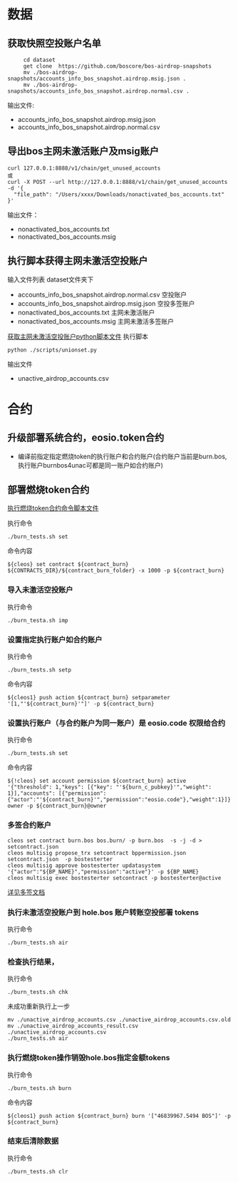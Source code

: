 # 数据
## 获取快照空投账户名单
  
```
     cd dataset
     get clone  https://github.com/boscore/bos-airdrop-snapshots
     mv ./bos-airdrop-snapshots/accounts_info_bos_snapshot.airdrop.msig.json .
     mv ./bos-airdrop-snapshots/accounts_info_bos_snapshot.airdrop.normal.csv .
```    
输出文件:
* accounts_info_bos_snapshot.airdrop.msig.json
* accounts_info_bos_snapshot.airdrop.normal.csv

## 导出bos主网未激活账户及msig账户

```
curl 127.0.0.1:8888/v1/chain/get_unused_accounts 
或
curl -X POST --url http://127.0.0.1:8888/v1/chain/get_unused_accounts  -d '{
  "file_path": "/Users/xxxx/Downloads/nonactivated_bos_accounts.txt"
}'
```

输出文件：
* nonactivated_bos_accounts.txt
* nonactivated_bos_accounts.msig


## 执行脚本获得主网未激活空投账户

输入文件列表 dataset文件夹下
* accounts_info_bos_snapshot.airdrop.normal.csv    空投账户         
* accounts_info_bos_snapshot.airdrop.msig.json        空投多签账户
* nonactivated_bos_accounts.txt       主网未激活账户
* nonactivated_bos_accounts.msig                 主网未激活多签账户  

[获取主网未激活空投账户python脚本文件](https://github.com/boscore/bos.contracts/tree/bos.burn/contracts/bos.burn/scripts/unionset.py)
执行脚本

```
python ./scripts/unionset.py
```
输出文件
* unactive_airdrop_accounts.csv

# 合约
## 升级部署系统合约，eosio.token合约
* 编译前指定指定燃烧token的执行账户和合约账户(合约账户当前是burn.bos,执行账户burnbos4unac可都是同一账户如合约账户)
## 部署燃烧token合约
[执行燃烧token合约命令脚本文件](https://github.com/vlbos/bos.contracts/tree/bos.burn/contracts/bos.burn/scripts/burn_tests.sh)

执行命令
```
./burn_tests.sh set
```

命令内容

```
${cleos} set contract ${contract_burn} ${CONTRACTS_DIR}/${contract_burn_folder} -x 1000 -p ${contract_burn}
```

### 导入未激活空投账户

执行命令
```
./burn_testa.sh imp
```

### 设置指定执行账户如合约账户

执行命令
```
./burn_tests.sh setp
```

命令内容
```
${cleos1} push action ${contract_burn} setparameter '[1,"'${contract_burn}'"]' -p ${contract_burn}
```

### 设置执行账户（与合约账户为同一账户）是 eosio.code 权限给合约
执行命令
```
./burn_tests.sh set
```

命令内容
```
${!cleos} set account permission ${contract_burn} active '{"threshold": 1,"keys": [{"key": "'${burn_c_pubkey}'","weight": 1}],"accounts": [{"permission":{"actor":"'${contract_burn}'","permission":"eosio.code"},"weight":1}]}' owner -p ${contract_burn}@owner
```

### 多签合约账户

```
cleos set contract burn.bos bos.burn/ -p burn.bos  -s -j -d > setcontract.json
cleos multisig propose_trx setcontract bppermission.json  setcontract.json  -p bostesterter
cleos multisig approve bostesterter updatasystem '{"actor":"${BP_NAME}","permission":"active"}' -p ${BP_NAME}
cleos multisig exec bostesterter setcontract -p bostesterter@active
```
[详见多签文档](https://github.com/boscore/Documentation/blob/master/Oracle/BOS_Oracle_Deployment.md#22-create-msig)
### 执行未激活空投账户到 hole.bos 账户转账空投部署 tokens
执行命令

```
./burn_tests.sh air
```

### 检查执行结果，
执行命令
```
./burn_tests.sh chk
```
未成功重新执行上一步
```
mv ./unactive_airdrop_accounts.csv ./unactive_airdrop_accounts.csv.old
mv ./unactive_airdrop_accounts_result.csv ./unactive_airdrop_accounts.csv
./burn_tests.sh air
```

### 执行燃烧token操作销毁hole.bos指定金额tokens
执行命令
```
./burn_tests.sh burn
```

命令内容
```
${cleos1} push action ${contract_burn} burn '["46839967.5494 BOS"]' -p ${contract_burn}
```

### 结束后清除数据

执行命令
```
./burn_tests.sh clr
```

